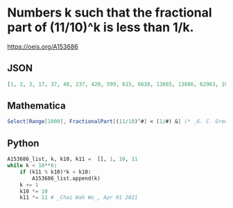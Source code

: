 # Numbers k such that the fractional part of \(11/10\)^k is less than 1/k\.
https://oeis.org/A153686
## JSON
```JSON
[1, 2, 3, 17, 37, 48, 237, 420, 599, 615, 6638, 13885, 13886, 62963, 1063942, 9479731]
```
## Mathematica
```Mathematica
Select[Range[1000], FractionalPart[(11/10)^#] < (1/#) &] (* _G. C. Greubel_, Aug 24 2016 *)
```
## Python
```Python
A153686_list, k, k10, k11 =  [], 1, 10, 11
while k < 10**6:
    if (k11 % k10)*k < k10:
        A153686_list.append(k)
    k += 1
    k10 *= 10
    k11 *= 11 # _Chai Wah Wu_, Apr 01 2021
```
